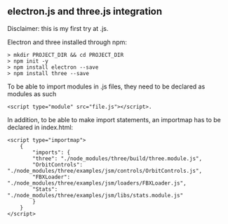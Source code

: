 ## electron.js and three.js integration
Disclaimer: this is my first try at .js.

Electron and three installed through npm:
```
> mkdir PROJECT_DIR && cd PROJECT_DIR
> npm init -y
> npm install electron --save
> npm install three --save
```

To be able to import modules in .js files, they need to be declared as modules as such
```
<script type="module" src="file.js"></script>.
```

In addition, to be able to make import statements, an importmap has to be declared in 
index.html:
```
<script type="importmap">
    {
        "imports": {
        "three": "./node_modules/three/build/three.module.js",
        "OrbitControls": "./node_modules/three/examples/jsm/controls/OrbitControls.js",
        "FBXLoader": "./node_modules/three/examples/jsm/loaders/FBXLoader.js",
        "Stats": "./node_modules/three/examples/jsm/libs/stats.module.js"
        }
    }
</script>
```
